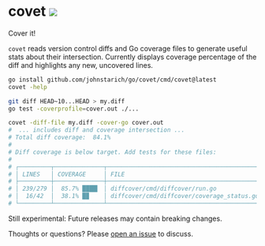 # covet <a href="https://johnstarich.com/go/covet"><img src="https://img.shields.io/badge/gopages-reference-%235272B4" /></a>

Cover it!

`covet` reads version control diffs and Go coverage files to generate useful stats about their intersection.
Currently displays coverage percentage of the diff and highlights any new, uncovered lines.

```bash
go install github.com/johnstarich/go/covet/cmd/covet@latest
covet -help

git diff HEAD~10...HEAD > my.diff
go test -coverprofile=cover.out ./...

covet -diff-file my.diff -cover-go cover.out
#  ... includes diff and coverage intersection ...
# Total diff coverage:  84.1%
#
# Diff coverage is below target. Add tests for these files:
#
# ┌─────────┬──────────────┬────────────────────────────────────────────┐
# │ LINES   │ COVERAGE     │ FILE                                       │
# ├─────────┼──────────────┼────────────────────────────────────────────┤
# │ 239/279 │  85.7% ████▎ │ diffcover/cmd/diffcover/run.go             │
# │  16/42  │  38.1% █▉    │ diffcover/cmd/diffcover/coverage_status.go │
# └─────────┴──────────────┴────────────────────────────────────────────┘
```

Still experimental: Future releases may contain breaking changes.

Thoughts or questions? Please [open an issue](https://github.com/JohnStarich/go/issues/new) to discuss.
